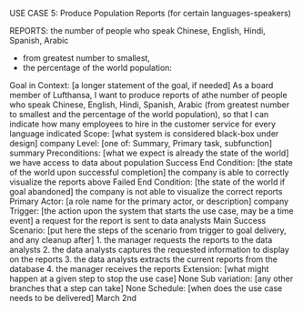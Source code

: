 USE CASE 5: Produce Population Reports (for certain languages-speakers)

REPORTS:
the number of people who speak Chinese, English, Hindi, Spanish, Arabic
- from greatest number to smallest,
- the percentage of the world population:

Goal in Context: [a longer statement of the goal, if needed] As a board member of Lufthansa, I want to produce reports of athe number of people who speak Chinese, English, Hindi, Spanish, Arabic (from greatest number to smallest and the percentage of the world population), 
so that I can indicate how many employees to hire in the customer service for every language indicated 
Scope: [what system is considered black-box under design] company
Level: [one of: Summary, Primary task, subfunction] summary
Preconditions: [what we expect is already the state of the world] we have access to data about population
Success End Condition: [the state of the world upon successful completion] the company is able to correctly visualize the reports above
Failed End Condition: [the state of the world if goal abandoned] the company is not able to visualize the correct reports
Primary Actor: [a role name for the primary actor, or description] company
Trigger: [the action upon the system that starts the use case, may be a time event] a request for the report is sent to data analysts
Main Success Scenario: [put here the steps of the scenario from trigger to goal delivery, and any cleanup after]
                        1. the manager requests the reports to the data analysts
                        2. the data analysts captures the requested information to display on the reports
                        3. the data analysts extracts the current reports from the database
                        4. the manager receives the reports
Extension: [what might happen at a given step to stop the use case] 
        None
Sub variation: [any other branches that a step can take] 
        None
Schedule: [when does the use case needs to be delivered]
        March 2nd
